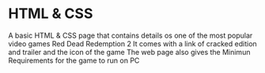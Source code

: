 # HTML & CSS
A basic HTML & CSS page that contains details os one of the most popular video games Red Dead Redemption 2
It comes with a link of cracked edition and trailer and the icon of the game
The web page also gives the Minimun Requirements for the game to run on PC

